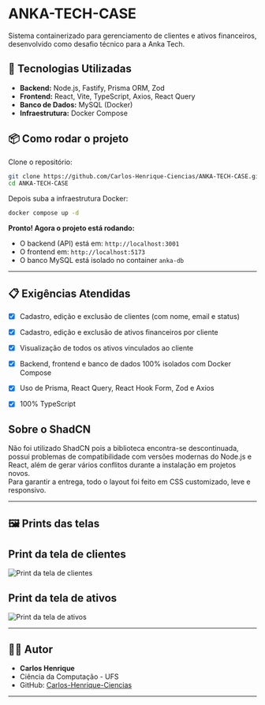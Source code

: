 # ANKA-TECH-CASE

Sistema containerizado para gerenciamento de clientes e ativos financeiros, desenvolvido como desafio técnico para a Anka Tech. 

## 🚀 Tecnologias Utilizadas

- **Backend:** Node.js, Fastify, Prisma ORM, Zod  
- **Frontend:** React, Vite, TypeScript, Axios, React Query  
- **Banco de Dados:** MySQL (Docker)
- **Infraestrutura:** Docker Compose

## 📦 Como rodar o projeto

Clone o repositório:
```sh
git clone https://github.com/Carlos-Henrique-Ciencias/ANKA-TECH-CASE.git
cd ANKA-TECH-CASE 
```
Depois suba a infraestrutura Docker:
```sh
docker compose up -d
```



**Pronto! Agora o projeto está rodando:**
- O backend (API) está em: `http://localhost:3001`
- O frontend em: `http://localhost:5173`
- O banco MySQL está isolado no container `anka-db`

---

## 📋 Exigências Atendidas

- [x] Cadastro, edição e exclusão de clientes (com nome, email e status)
- [x] Cadastro, edição e exclusão de ativos financeiros por cliente
- [x] Visualização de todos os ativos vinculados ao cliente
- [x] Backend, frontend e banco de dados 100% isolados com Docker Compose
- [x] Uso de Prisma, React Query, React Hook Form, Zod e Axios
- [x] 100% TypeScript


## Sobre o ShadCN
Não foi utilizado ShadCN pois a biblioteca encontra-se descontinuada, possui problemas de compatibilidade com versões modernas do Node.js e React, além de gerar vários conflitos durante a instalação em projetos novos.  
Para garantir a entrega, todo o layout foi feito em CSS customizado, leve e responsivo.

---

## 🖼️ Prints das telas

## Print da tela de clientes

![Print da tela de clientes](https://drive.google.com/uc?export=view&id=1-PXDllcDXrRU7N4vEfSpSW5gB6OZftA9)

## Print da tela de ativos

![Print da tela de ativos](https://drive.google.com/uc?export=view&id=1ORXbe-ANtz63nfbvxgCfwu5JgkMPJgJx)


---

## 👨‍💻 Autor

- **Carlos Henrique**
- Ciência da Computação - UFS  
- GitHub: [Carlos-Henrique-Ciencias](https://github.com/Carlos-Henrique-Ciencias)

---

